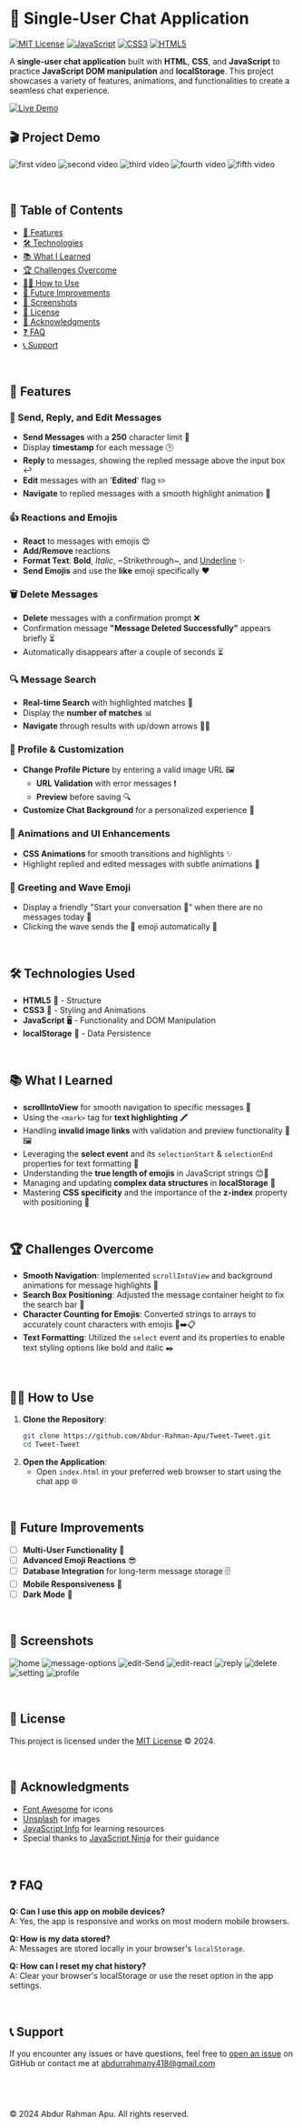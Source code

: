 # 📱 Single-User Chat Application

[![MIT License](https://img.shields.io/badge/License-MIT-yellow.svg)](LICENSE)
[![JavaScript](https://img.shields.io/badge/JavaScript-ES6+-yellow.svg)](https://developer.mozilla.org/en-US/docs/Web/JavaScript)
[![CSS3](https://img.shields.io/badge/CSS3-3.0-blue.svg)](https://developer.mozilla.org/en-US/docs/Web/CSS)
[![HTML5](https://img.shields.io/badge/HTML5-5.0-orange.svg)](https://developer.mozilla.org/en-US/docs/Web/HTML)

A **single-user chat application** built with **HTML**, **CSS**, and **JavaScript** to practice **JavaScript DOM manipulation** and **localStorage**. This project showcases a variety of features, animations, and functionalities to create a seamless chat experience.

[![Live Demo](https://img.shields.io/badge/Live-Demo-green)](https://abdur-rahman-apu.github.io/Tweet-Tweet/)


## 🎬 Project Demo

![first video](./assets/project-video/project-1.gif)
![second video](./assets/project-video/project-2.gif)
![third video](./assets/project-video/project-3.gif)
![fourth video](./assets/project-video/project-4.gif)
![fifth video](./assets/project-video/project-5.gif)

&nbsp; <!-- Adds space -->

## 📑 Table of Contents

- [🚀 Features](#-features)
- [🛠️ Technologies](#️-technologies-used)
- [📚 What I Learned](#-what-i-learned)
- [🏆 Challenges Overcome](#-challenges-overcome)
- [🧑‍💻 How to Use](#-how-to-use)
- [🔮 Future Improvements](#-future-improvements)
- [📸 Screenshots](#-screenshots)
- [📝 License](#-license)
- [📣 Acknowledgments](#-acknowledgments)
- [❓ FAQ](#-faq)
- [📞 Support](#-support)

&nbsp; <!-- Adds space -->

## 🚀 Features

### 📨 Send, Reply, and Edit Messages

- **Send Messages** with a **250** character limit 📝
- Display **timestamp** for each message 🕒
- **Reply** to messages, showing the replied message above the input box ↩️
- **Edit** messages with an '**Edited**' flag ✏️
- **Navigate** to replied messages with a smooth highlight animation 🎯

### 👍 Reactions and Emojis

- **React** to messages with emojis 😍
- **Add/Remove** reactions
- **Format Text**: **Bold**, _Italic_, ~Strikethrough~, and <u>Underline</u> ✨
- **Send Emojis** and use the **like** emoji specifically ❤️

### 🗑️ Delete Messages

- **Delete** messages with a confirmation prompt ❌
- Confirmation message **"Message Deleted Successfully"** appears briefly ⏳
- Automatically disappears after a couple of seconds ⏳

### 🔍 Message Search

- **Real-time Search** with highlighted matches 🔦
- Display the **number of matches** 📊
- **Navigate** through results with up/down arrows 🔼🔽

### 👤 Profile & Customization

- **Change Profile Picture** by entering a valid image URL 🖼️
  - **URL Validation** with error messages ❗
  - **Preview** before saving 🔍
- **Customize Chat Background** for a personalized experience 🎨

### 🎨 Animations and UI Enhancements

- **CSS Animations** for smooth transitions and highlights ✨
- Highlight replied and edited messages with subtle animations 🌟

### 👋 Greeting and Wave Emoji

- Display a friendly "Start your conversation 👋" when there are no messages today 🌅
- Clicking the wave sends the 👋 emoji automatically 🎉

&nbsp; <!-- Adds space -->

## 🛠️ Technologies Used

- **HTML5** 📄 - Structure
- **CSS3** 🎨 - Styling and Animations
- **JavaScript** 🖥️ - Functionality and DOM Manipulation
- **localStorage** 💾 - Data Persistence

&nbsp; <!-- Adds space -->

## 📚 What I Learned

- **scrollIntoView** for smooth navigation to specific messages 🔄
- Using the `<mark>` tag for **text highlighting** 🖍️
- Handling **invalid image links** with validation and preview functionality 🚫🖼️
- Leveraging the **select event** and its `selectionStart` & `selectionEnd` properties for text formatting 📝
- Understanding the **true length of emojis** in JavaScript strings 😊🔢
- Managing and updating **complex data structures** in **localStorage** 📂
- Mastering **CSS specificity** and the importance of the **z-index** property with positioning 📏

&nbsp; <!-- Adds space -->

## 🏆 Challenges Overcome

- **Smooth Navigation**: Implemented `scrollIntoView` and background animations for message highlights 🚀
- **Search Box Positioning**: Adjusted the message container height to fix the search bar 📐
- **Character Counting for Emojis**: Converted strings to arrays to accurately count characters with emojis 🔢➡️📋
- **Text Formatting**: Utilized the `select` event and its properties to enable text styling options like bold and italic ✒️

&nbsp; <!-- Adds space -->

## 🧑‍💻 How to Use

1. **Clone the Repository**:
   ```bash
   git clone https://github.com/Abdur-Rahman-Apu/Tweet-Tweet.git
   cd Tweet-Tweet
   ```
2. **Open the Application**:
   - Open `index.html` in your preferred web browser to start using the chat app 🌐

&nbsp; <!-- Adds space -->

## 🔮 Future Improvements

- [ ] **Multi-User Functionality** 👥
- [ ] **Advanced Emoji Reactions** 😎
- [ ] **Database Integration** for long-term message storage 🗄️
- [ ] **Mobile Responsiveness** 📱
- [ ] **Dark Mode** 🌙

&nbsp;

## 📸 Screenshots

![home](./assets/screenshots/home.png)
![message-options](./assets/screenshots/message-options.jpg)
![edit-Send](./assets/screenshots/edit.jpg)
![edit-react](./assets/screenshots/edit-react.jpg)
![reply](./assets/screenshots/reply.jpg)
![delete](./assets/screenshots/delete%20message.jpg)
![setting](./assets/screenshots/settings.jpg)
![profile](./assets/screenshots/changeProfile.jpg)

&nbsp;

## 📝 License

This project is licensed under the [MIT License](LICENSE) © 2024.

&nbsp;

## 📣 Acknowledgments

- [Font Awesome](https://fontawesome.com/) for icons
- [Unsplash](https://unsplash.com/) for images
- [JavaScript Info](https://javascript.info/) for learning resources
- Special thanks to [JavaScript Ninja](https://webdeveloperbd.net/js-bootcamp/) for their guidance

&nbsp;

## ❓ FAQ

**Q: Can I use this app on mobile devices?**  
A: Yes, the app is responsive and works on most modern mobile browsers.

**Q: How is my data stored?**  
A: Messages are stored locally in your browser's `localStorage`.

**Q: How can I reset my chat history?**  
A: Clear your browser's localStorage or use the reset option in the app settings.

&nbsp;

## 📞 Support

If you encounter any issues or have questions, feel free to [open an issue](https://github.com/yourusername/chat-app/issues) on GitHub or contact me at [abdurrahmany418@gmail.com](mailto:abdurrahmany418@gmail.com)

## &nbsp;

&copy; 2024 Abdur Rahman Apu. All rights reserved.
